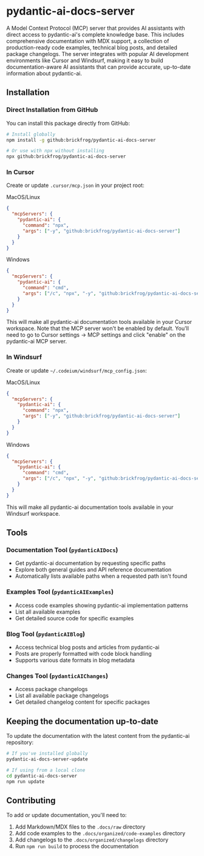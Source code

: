 # pydantic-ai-docs-server

A Model Context Protocol (MCP) server that provides AI assistants with direct access to pydantic-ai's complete knowledge base. This includes comprehensive documentation with MDX support, a collection of production-ready code examples, technical blog posts, and detailed package changelogs. The server integrates with popular AI development environments like Cursor and Windsurf, making it easy to build documentation-aware AI assistants that can provide accurate, up-to-date information about pydantic-ai.

## Installation

### Direct Installation from GitHub

You can install this package directly from GitHub:

```bash
# Install globally
npm install -g github:brickfrog/pydantic-ai-docs-server

# Or use with npx without installing
npx github:brickfrog/pydantic-ai-docs-server
```

### In Cursor

Create or update `.cursor/mcp.json` in your project root:

MacOS/Linux

```json
{
  "mcpServers": {
    "pydantic-ai": {
      "command": "npx",
      "args": ["-y", "github:brickfrog/pydantic-ai-docs-server"]
    }
  }
}
```

Windows

```json
{
  "mcpServers": {
    "pydantic-ai": {
      "command": "cmd",
      "args": ["/c", "npx", "-y", "github:brickfrog/pydantic-ai-docs-server"]
    }
  }
}
```

This will make all pydantic-ai documentation tools available in your Cursor workspace.
Note that the MCP server won't be enabled by default. You'll need to go to Cursor settings -> MCP settings and click "enable" on the pydantic-ai MCP server.

### In Windsurf

Create or update `~/.codeium/windsurf/mcp_config.json`:

MacOS/Linux

```json
{
  "mcpServers": {
    "pydantic-ai": {
      "command": "npx",
      "args": ["-y", "github:brickfrog/pydantic-ai-docs-server"]
    }
  }
}
```

Windows

```json
{
  "mcpServers": {
    "pydantic-ai": {
      "command": "cmd",
      "args": ["/c", "npx", "-y", "github:brickfrog/pydantic-ai-docs-server"]
    }
  }
}
```

This will make all pydantic-ai documentation tools available in your Windsurf workspace.

## Tools

### Documentation Tool (`pydanticAIDocs`)

- Get pydantic-ai documentation by requesting specific paths
- Explore both general guides and API reference documentation
- Automatically lists available paths when a requested path isn't found

### Examples Tool (`pydanticAIExamples`)

- Access code examples showing pydantic-ai implementation patterns
- List all available examples
- Get detailed source code for specific examples

### Blog Tool (`pydanticAIBlog`)

- Access technical blog posts and articles from pydantic-ai
- Posts are properly formatted with code block handling
- Supports various date formats in blog metadata

### Changes Tool (`pydanticAIChanges`)

- Access package changelogs
- List all available package changelogs
- Get detailed changelog content for specific packages

## Keeping the documentation up-to-date

To update the documentation with the latest content from the pydantic-ai repository:

```bash
# If you've installed globally
pydantic-ai-docs-server-update

# If using from a local clone
cd pydantic-ai-docs-server
npm run update
```

## Contributing

To add or update documentation, you'll need to:

1. Add Markdown/MDX files to the `.docs/raw` directory
2. Add code examples to the `.docs/organized/code-examples` directory
3. Add changelogs to the `.docs/organized/changelogs` directory
4. Run `npm run build` to process the documentation 